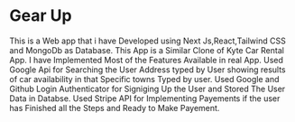 # Gear Up
This is a Web app that i have Developed using Next Js,React,Tailwind CSS and MongoDb as Database.
This App is a Similar Clone of Kyte Car Rental App.
I have Implemented Most of the Features Available in real App.
Used Google Api for Searching the User Address typed by User showing results of car availability in that Specific towns Typed by user.
Used Google and Github Login Authenticator for Signiging Up the User and Stored The User Data in Databse.
Used Stripe API for Implementing Payements if the user has Finished all the Steps and Ready to Make Payement.
